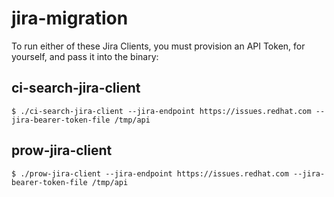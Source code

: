 # jira-migration
To run either of these Jira Clients, you must provision an API Token, for yourself, and pass it into the binary:

## ci-search-jira-client
```
$ ./ci-search-jira-client --jira-endpoint https://issues.redhat.com --jira-bearer-token-file /tmp/api
```

## prow-jira-client
```
$ ./prow-jira-client --jira-endpoint https://issues.redhat.com --jira-bearer-token-file /tmp/api
```
